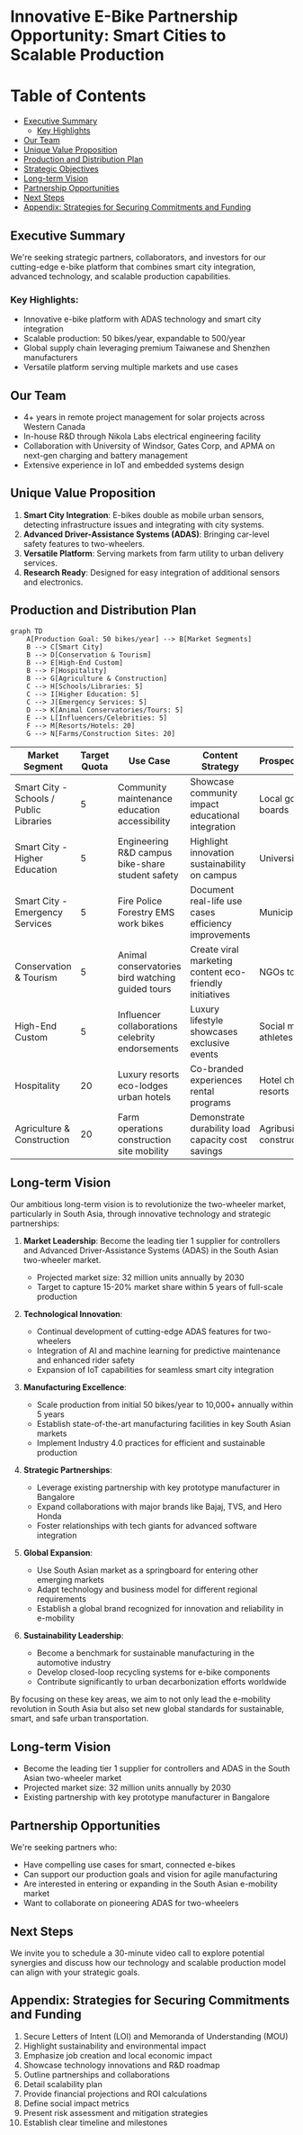 # Innovative E-Bike Partnership Opportunity: Smart Cities to Scalable Production

# Table of Contents

- [Executive Summary](#executive-summary)
  - [Key Highlights](#key-highlights)
- [Our Team](#our-team)
- [Unique Value Proposition](#unique-value-proposition)
- [Production and Distribution Plan](#production-and-distribution-plan)
- [Strategic Objectives](#strategic-objectives)
- [Long-term Vision](#long-term-vision)
- [Partnership Opportunities](#partnership-opportunities)
- [Next Steps](#next-steps)
- [Appendix: Strategies for Securing Commitments and Funding](#appendix-strategies-for-securing-commitments-and-funding)

## Executive Summary

We're seeking strategic partners, collaborators, and investors for our cutting-edge e-bike platform that combines smart city integration, advanced technology, and scalable production capabilities.

### Key Highlights:
- Innovative e-bike platform with ADAS technology and smart city integration
- Scalable production: 50 bikes/year, expandable to 500/year
- Global supply chain leveraging premium Taiwanese and Shenzhen manufacturers
- Versatile platform serving multiple markets and use cases

## Our Team
- 4+ years in remote project management for solar projects across Western Canada
- In-house R&D through Nikola Labs electrical engineering facility
- Collaboration with University of Windsor, Gates Corp, and APMA on next-gen charging and battery management
- Extensive experience in IoT and embedded systems design

## Unique Value Proposition
1. **Smart City Integration**: E-bikes double as mobile urban sensors, detecting infrastructure issues and integrating with city systems.
2. **Advanced Driver-Assistance Systems (ADAS)**: Bringing car-level safety features to two-wheelers.
3. **Versatile Platform**: Serving markets from farm utility to urban delivery services.
4. **Research Ready**: Designed for easy integration of additional sensors and electronics.

## Production and Distribution Plan

```mermaid
graph TD
    A[Production Goal: 50 bikes/year] --> B[Market Segments]
    B --> C[Smart City]
    B --> D[Conservation & Tourism]
    B --> E[High-End Custom]
    B --> F[Hospitality]
    B --> G[Agriculture & Construction]
    C --> H[Schools/Libraries: 5]
    C --> I[Higher Education: 5]
    C --> J[Emergency Services: 5]
    D --> K[Animal Conservatories/Tours: 5]
    E --> L[Influencers/Celebrities: 5]
    F --> M[Resorts/Hotels: 20]
    G --> N[Farms/Construction Sites: 20]
```

| Market Segment | Target Quota | Use Case | Content Strategy | Prospect/Lead/Committed |
|----------------|--------------|----------|------------------|-------------------------|
| Smart City - Schools / Public Libraries | 5 | Community maintenance education accessibility | Showcase community impact educational integration | Local government school boards |
| Smart City - Higher Education | 5 | Engineering R&D campus bike-share student safety | Highlight innovation sustainability on campus | Universities colleges |
| Smart City - Emergency Services | 5 | Fire Police Forestry EMS work bikes | Document real-life use cases efficiency improvements | Municipal departments |
| Conservation & Tourism | 5 | Animal conservatories bird watching guided tours | Create viral marketing content eco-friendly initiatives | NGOs tour companies |
| High-End Custom | 5 | Influencer collaborations celebrity endorsements | Luxury lifestyle showcases exclusive events | Social media influencers athletes celebrities |
| Hospitality | 20 | Luxury resorts eco-lodges urban hotels | Co-branded experiences rental programs | Hotel chains boutique resorts |
| Agriculture & Construction | 20 | Farm operations construction site mobility | Demonstrate durability load capacity cost savings | Agribusinesses construction companies |

## Long-term Vision

Our ambitious long-term vision is to revolutionize the two-wheeler market, particularly in South Asia, through innovative technology and strategic partnerships:

1. **Market Leadership**: Become the leading tier 1 supplier for controllers and Advanced Driver-Assistance Systems (ADAS) in the South Asian two-wheeler market.
   - Projected market size: 32 million units annually by 2030
   - Target to capture 15-20% market share within 5 years of full-scale production

2. **Technological Innovation**:
   - Continual development of cutting-edge ADAS features for two-wheelers
   - Integration of AI and machine learning for predictive maintenance and enhanced rider safety
   - Expansion of IoT capabilities for seamless smart city integration

3. **Manufacturing Excellence**:
   - Scale production from initial 50 bikes/year to 10,000+ annually within 5 years
   - Establish state-of-the-art manufacturing facilities in key South Asian markets
   - Implement Industry 4.0 practices for efficient and sustainable production

4. **Strategic Partnerships**:
   - Leverage existing partnership with key prototype manufacturer in Bangalore
   - Expand collaborations with major brands like Bajaj, TVS, and Hero Honda
   - Foster relationships with tech giants for advanced software integration

5. **Global Expansion**:
   - Use South Asian market as a springboard for entering other emerging markets
   - Adapt technology and business model for different regional requirements
   - Establish a global brand recognized for innovation and reliability in e-mobility

6. **Sustainability Leadership**:
   - Become a benchmark for sustainable manufacturing in the automotive industry
   - Develop closed-loop recycling systems for e-bike components
   - Contribute significantly to urban decarbonization efforts worldwide

By focusing on these key areas, we aim to not only lead the e-mobility revolution in South Asia but also set new global standards for sustainable, smart, and safe urban transportation.
## Long-term Vision
- Become the leading tier 1 supplier for controllers and ADAS in the South Asian two-wheeler market
- Projected market size: 32 million units annually by 2030
- Existing partnership with key prototype manufacturer in Bangalore

## Partnership Opportunities
We're seeking partners who:
- Have compelling use cases for smart, connected e-bikes
- Can support our production goals and vision for agile manufacturing
- Are interested in entering or expanding in the South Asian e-mobility market
- Want to collaborate on pioneering ADAS for two-wheelers

## Next Steps
We invite you to schedule a 30-minute video call to explore potential synergies and discuss how our technology and scalable production model can align with your strategic goals.

## Appendix: Strategies for Securing Commitments and Funding
1. Secure Letters of Intent (LOI) and Memoranda of Understanding (MOU)
2. Highlight sustainability and environmental impact
3. Emphasize job creation and local economic impact
4. Showcase technology innovations and R&D roadmap
5. Outline partnerships and collaborations
6. Detail scalability plan
7. Provide financial projections and ROI calculations
8. Define social impact metrics
9. Present risk assessment and mitigation strategies
10. Establish clear timeline and milestones
